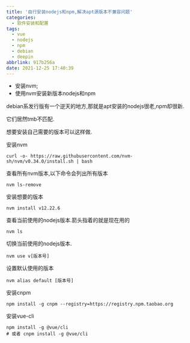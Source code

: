 ```yaml
---
title: '自行安装nodejs和npm,解决apt源版本不兼容问题'
categories:
  - 软件安装和配置
tags:
  - vue
  - nodejs
  - npm
  - debian
  - deepin
abbrlink: 917b256a
date: 2021-12-25 17:40:39
---
```


* 安装nvm;
* 使用nvm安装新版本nodejs和npm

<!-- more -->

debian系发行版有一个逆天的地方,那就是apt安装的nodejs很老,npm却很新.

它们居然tmb不匹配.

想要安装自己需要的版本可以这样做.

安装nvm

```shell
curl -o- https://raw.githubusercontent.com/nvm-sh/nvm/v0.34.0/install.sh | bash
```

查看所有nvm版本,以下命令会列出所有版本

```shell
nvm ls-remove
```

安装想要的版本

```shell
nvm install v12.22.6
```

查看当前使用的nodejs版本.箭头指着的就是现在用的

```shell
nvm ls
```

切换当前使用的nodejs版本.

```shell
nvm use v[版本号]
```

设置默认使用的版本

```shell
nvm alias default [版本号]
```

安装cnpm

```shell
npm install -g cnpm --registry=https://registry.npm.taobao.org
```

安装vue-cli

```shell
npm install -g @vue/cli
# 或者 cnpm install -g @vue/cli
```